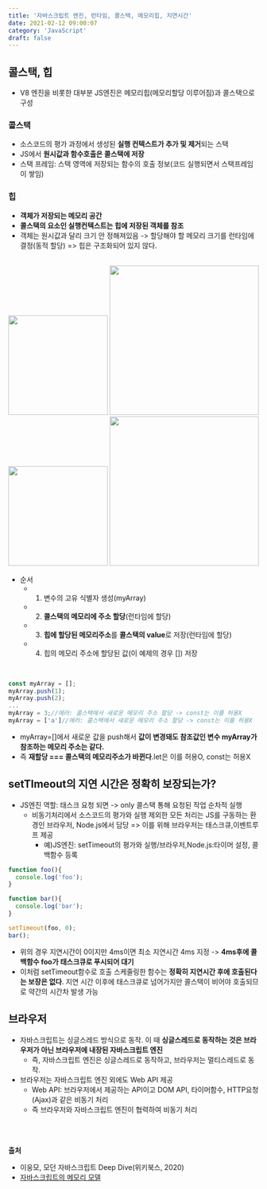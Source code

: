 ```yaml
---
title: '자바스크립트 엔진, 런타임, 콜스택, 메모리힙, 지연시간'
date: 2021-02-12 09:00:07
category: 'JavaScript'
draft: false
---
```

## 콜스택, 힙
- V8 엔진을 비롯한 대부분 JS엔진은 메모리힙(메모리할당 이루어짐)과 콜스택으로 구성
  
### 콜스택
- 소스코드의 평가 과정에서 생성된 **실행 컨텍스트가 추가 및 제거**되는 스택
- JS에서 **원시값과 함수호출은 콜스택에 저장**
- 스택 프레임: 스택 영역에 저장되는 함수의 호출 정보(코드 실행되면서 스택프레임이 쌓임)
  
### 힙
  - **객체가 저장되는 메모리 공간**
  - **콜스택의 요소인 실행컨텍스트는 힙에 저장된 객체를 참조**
  - 객체는 원시값과 달리 크기 안 정해져있음 -> 할당해야 할 메모리 크기를 런타임에 결정(동적 할당) => 힙은 구조화되어 있지 않다.
  
<p>
<br />
<img src="https://user-images.githubusercontent.com/60782131/107713969-b72c4180-6d0f-11eb-87da-3e2526fb1758.png" width=200>
<img src="https://user-images.githubusercontent.com/60782131/107714241-42a5d280-6d10-11eb-9a21-e24ee7aac101.png" width=300>


<img src="https://user-images.githubusercontent.com/60782131/107713966-b5fb1480-6d0f-11eb-9f78-2acca010e5b0.png" width=200>
<img src="https://user-images.githubusercontent.com/60782131/107714223-3c175b00-6d10-11eb-8ec8-387dce37d34b.png" width=300>


- 순서
  - 1. 변수의 고유 식별자 생성(myArray)
  - 2. **콜스택의 메모리에 주소 할당**(런타임에 할당)
  - 3. **힙에 할당된 메모리주소**를 **콜스택의 value**로 저장(런타임에 할당)
  - 4. 힙의 메모리 주소에 할당된 값(이 예제의 경우 []) 저장
<br /> 
</p>

```js
const myArray = [];
myArray.push(1);
myArray.push(2);
...
myArray = 3;//에러: 콜스택에서 새로운 메모리 주소 할당 -> const는 이를 허용X
myArray = ['a']//에러: 콜스택에서 새로운 메모리 주소 할당 -> const는 이를 허용X
```
- myArray=[]에서 새로운 값을 push해서 **값이 변경돼도 참조값인 변수 myArray가 참조하는 메모리 주소는 같다.**
- 즉 **재할당 === 콜스택의 메모리주소가 바뀐다**.let은 이를 허용O, const는 허용X

## setTImeout의 지연 시간은 정확히 보장되는가? 
- JS엔진 역할: 태스크 요청 되면 -> only 콜스택 통해 요청된 작업 순차적 실행
  - 비동기처리에서 소스코드의 평가와 실행 제외한 모든 처리는 JS를 구동하는 환경인 브라우저, Node.js에서 담당 => 이를 위해 브라우저는 태스크큐,이벤트루프 제공
    - 예)JS엔진: setTimeout의 평가와 실행/브라우저,Node.js:타이머 설정, 콜백함수 등록

```js
function foo(){
  console.log('foo');
}

function bar(){
  console.log('bar');
}

setTimeout(foo, 0);
bar();
```
- 위의 경우 지연시간이 0이지만 4ms이면 최소 지연시간 4ms 지정 -> **4ms후에 콜백함수 foo가 태스크큐로 푸시되어 대기**
- 이처럼 setTimeout함수로 호출 스케줄링한 함수는 **정확히 지연시간 후에 호출된다는 보장은 없다**. 지연 시간 이후에 태스크큐로 넘어가지만 콜스택이 비어야 호출되므로 약간의 시간차 발생 가능

## 브라우저
- 자바스크립트는 싱글스레드 방식으로 동작. 이 때 **싱글스레드로 동작하는 것은 브라우저가 아닌 브라우저에 내장된 자바스크립트 엔진**
  - 즉, 자바스크립트 엔진은 싱글스레드로 동작하고, 브라우저는 멀티스레드로 동작.
- 브라우저는 자바스크립트 엔진 외에도 Web API 제공
  - Web API: 브라우저에서 제공하는 API이고 DOM API, 타이머함수, HTTP요청(Ajax)과 같은 비동기 처리
  - 즉 브라우저와 자바스크립트 엔진이 협력하여 비동기 처리
  
<p>
<br />
<br />
</p>

**출처** 
- 이웅모, 모던 자바스크립트 Deep Dive(위키북스, 2020)
- [자바스크립트의 메모리 모델](https://junwoo45.github.io/2019-11-04-memory_model/)